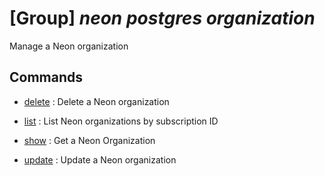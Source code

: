# [Group] _neon postgres organization_

Manage a Neon organization

## Commands

- [delete](/Commands/neon/postgres/organization/_delete.md)
: Delete a Neon organization

- [list](/Commands/neon/postgres/organization/_list.md)
: List Neon organizations by subscription ID

- [show](/Commands/neon/postgres/organization/_show.md)
: Get a Neon Organization

- [update](/Commands/neon/postgres/organization/_update.md)
: Update a Neon organization
